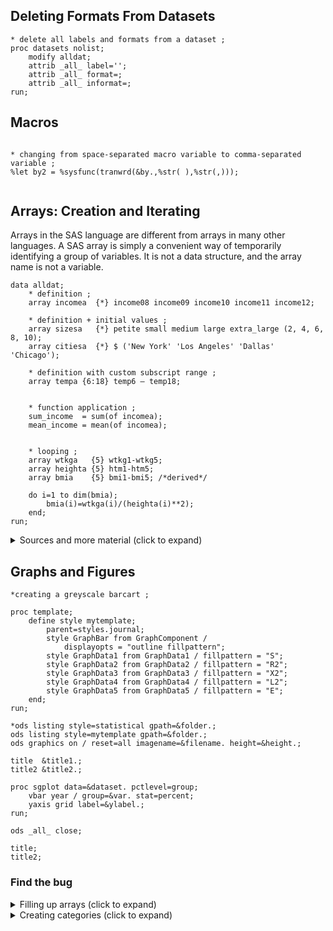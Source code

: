 ## Deleting Formats From Datasets

```SAS
* delete all labels and formats from a dataset ;
proc datasets nolist;
    modify alldat;
    attrib _all_ label='';
    attrib _all_ format=;
    attrib _all_ informat=;
run;
```

## Macros

```SAS

* changing from space-separated macro variable to comma-separated variable ;
%let by2 = %sysfunc(tranwrd(&by.,%str( ),%str(,)));


```

## Arrays: Creation and Iterating 

Arrays in the SAS language are different from arrays in many other languages. A SAS array is simply a convenient way of temporarily identifying a group of variables. It is not a data structure, and the array name is not a variable.

```SAS
data alldat;
    * definition ;
    array incomea  {*} income08 income09 income10 income11 income12;

    * definition + initial values ;
    array sizesa   {*} petite small medium large extra_large (2, 4, 6, 8, 10); 
    array citiesa  {*} $ ('New York' 'Los Angeles' 'Dallas' 'Chicago'); 

    * definition with custom subscript range ;
    array tempa {6:18} temp6 – temp18;


    * function application ;
    sum_income  = sum(of incomea);
    mean_income = mean(of incomea);


    * looping ;
    array wtkga   {5} wtkg1-wtkg5;
    array heighta {5} htm1-htm5;
    array bmia    {5} bmi1-bmi5; /*derived*/

    do i=1 to dim(bmia);
        bmia(i)=wtkga(i)/(heighta(i)**2);
    end;
run;
```

<details>
<summary>Sources and more material (click to expand)</summary>
+ [More Examples -> SAS Doc](http://support.sas.com/documentation/cdl/en/lestmtsref/68024/HTML/default/viewer.htm#p08do6szetrxe2n136ush727sbuo.htm)
+ [More Array Definitions + Loops over arrays](http://support.sas.com/resources/papers/proceedings10/158-2010.pdf)
+ [Functions on Arrays](https://support.sas.com/resources/papers/97529_Using_Arrays_in_SAS_Programming.pdf)
+ [Two dimensional and temporary arrays](http://www.lexjansen.com/nesug/nesug05/pm/pm8.pdf)
+ [Defining your own subscript range](http://www2.sas.com/proceedings/sugi30/242-30.pdf)
</details>


## Graphs and Figures

```SAS
*creating a greyscale barcart ;

proc template;
	define style mytemplate;
		parent=styles.journal;
		style GraphBar from GraphComponent /
			displayopts = "outline fillpattern";
		style GraphData1 from GraphData1 / fillpattern = "S";
		style GraphData2 from GraphData2 / fillpattern = "R2";
		style GraphData3 from GraphData3 / fillpattern = "X2";
		style GraphData4 from GraphData4 / fillpattern = "L2";
		style GraphData5 from GraphData5 / fillpattern = "E";
	end;
run;

*ods listing style=statistical gpath=&folder.; 
ods listing style=mytemplate gpath=&folder.; 
ods graphics on / reset=all imagename=&filename. height=&height.;

title  &title1.;
title2 &title2.;

proc sgplot data=&dataset. pctlevel=group;
	vbar year / group=&var. stat=percent;
	yaxis grid label=&ylabel.;
run;

ods _all_ close;

title;
title2;
```



### Find the bug

<details><summary>Filling up arrays (click to expand)</summary>

### Filling up arrays

```SAS
data alldat;

    * duration of medication use, months: missing is coded as 999 *;
    array durmeda  {*} durmed76 durmed78 durmed80;

    * duration of medication use, months (derived): missing will be coded as . *;
    * and values will be carried forward from 1980 onwards *;
    array durmedua {*} durmedu76 durmedu78 durmedu80 durmedu84 durmedu86 durmedu88;

    do i=1 to dim(durmedua);
        if i<=3 then do;
            if durmeda(i)=999 then 
                durmedua(i)=.;
            else
                durmedua(i)=durmeda(i);
        end;
        else    durmedua(i)=durmeda(3);

        durmed=durmedua(i);
    end;

run;
```

A proc freq of `durmed` reveals that there are some missing values and some values are still 999.
I thought I have overwritten all 999 values. How is it possible that there are still some 999 values?

</details>

<details><summary>Creating categories (click to expand)</summary>

### Creating categories

```SAS
data alldat;
    *oc   = 1=never taken any oral contraceptives, 2=taken oral contraceptives in the past ;
    *docu = duration of oral contraceptive use in months ;

    ocstatdur=.;
    if      oc=1 or docu=0  then ocstatdur=1;
    else if oc=2 then do;
        if      0<=docu<=12 then ocstatdur=2;
        else if    docu<=36 then ocstatdur=3;
        else if    docu<=72 then ocstatdur=4;
        else if    docu> 72 then ocstatdur=5;
    end;
```
</details>


